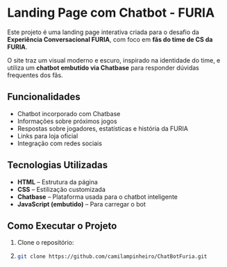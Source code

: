 # Landing Page com Chatbot - FURIA 

Este projeto é uma landing page interativa criada para o desafio da **Experiência Conversacional FURIA**, com foco em **fãs do time de CS da FURIA**.

O site traz um visual moderno e escuro, inspirado na identidade do time, e utiliza um **chatbot embutido via Chatbase** para responder dúvidas frequentes dos fãs.

## Funcionalidades

- Chatbot incorporado com Chatbase
- Informações sobre próximos jogos
- Respostas sobre jogadores, estatísticas e história da FURIA
- Links para loja oficial
- Integração com redes sociais

## Tecnologias Utilizadas

- **HTML** – Estrutura da página
- **CSS** – Estilização customizada
- **Chatbase** – Plataforma usada para o chatbot inteligente
- **JavaScript (embutido)** – Para carregar o bot

## Como Executar o Projeto

1. Clone o repositório:
2. 
   ```bash
   git clone https://github.com/camilampinheiro/ChatBotFuria.git
